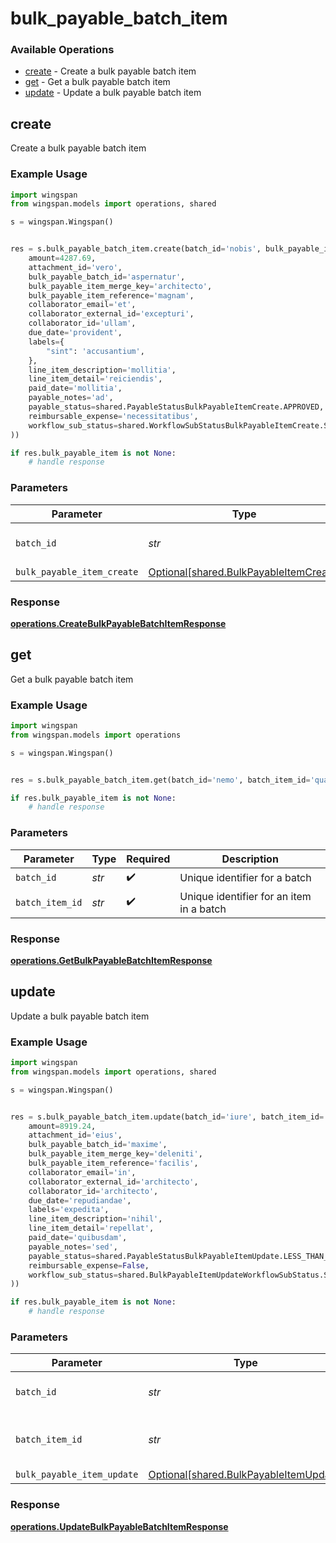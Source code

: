 # bulk_payable_batch_item

### Available Operations

* [create](#create) - Create a bulk payable batch item
* [get](#get) - Get a bulk payable batch item
* [update](#update) - Update a bulk payable batch item

## create

Create a bulk payable batch item

### Example Usage

```python
import wingspan
from wingspan.models import operations, shared

s = wingspan.Wingspan()


res = s.bulk_payable_batch_item.create(batch_id='nobis', bulk_payable_item_create=shared.BulkPayableItemCreate(
    amount=4287.69,
    attachment_id='vero',
    bulk_payable_batch_id='aspernatur',
    bulk_payable_item_merge_key='architecto',
    bulk_payable_item_reference='magnam',
    collaborator_email='et',
    collaborator_external_id='excepturi',
    collaborator_id='ullam',
    due_date='provident',
    labels={
        "sint": 'accusantium',
    },
    line_item_description='mollitia',
    line_item_detail='reiciendis',
    paid_date='mollitia',
    payable_notes='ad',
    payable_status=shared.PayableStatusBulkPayableItemCreate.APPROVED,
    reimbursable_expense='necessitatibus',
    workflow_sub_status=shared.WorkflowSubStatusBulkPayableItemCreate.SUBMITTED,
))

if res.bulk_payable_item is not None:
    # handle response
```

### Parameters

| Parameter                                                                              | Type                                                                                   | Required                                                                               | Description                                                                            |
| -------------------------------------------------------------------------------------- | -------------------------------------------------------------------------------------- | -------------------------------------------------------------------------------------- | -------------------------------------------------------------------------------------- |
| `batch_id`                                                                             | *str*                                                                                  | :heavy_check_mark:                                                                     | Unique identifier for a batch                                                          |
| `bulk_payable_item_create`                                                             | [Optional[shared.BulkPayableItemCreate]](../../models/shared/bulkpayableitemcreate.md) | :heavy_minus_sign:                                                                     | N/A                                                                                    |


### Response

**[operations.CreateBulkPayableBatchItemResponse](../../models/operations/createbulkpayablebatchitemresponse.md)**


## get

Get a bulk payable batch item

### Example Usage

```python
import wingspan
from wingspan.models import operations

s = wingspan.Wingspan()


res = s.bulk_payable_batch_item.get(batch_id='nemo', batch_item_id='quasi')

if res.bulk_payable_item is not None:
    # handle response
```

### Parameters

| Parameter                                | Type                                     | Required                                 | Description                              |
| ---------------------------------------- | ---------------------------------------- | ---------------------------------------- | ---------------------------------------- |
| `batch_id`                               | *str*                                    | :heavy_check_mark:                       | Unique identifier for a batch            |
| `batch_item_id`                          | *str*                                    | :heavy_check_mark:                       | Unique identifier for an item in a batch |


### Response

**[operations.GetBulkPayableBatchItemResponse](../../models/operations/getbulkpayablebatchitemresponse.md)**


## update

Update a bulk payable batch item

### Example Usage

```python
import wingspan
from wingspan.models import operations, shared

s = wingspan.Wingspan()


res = s.bulk_payable_batch_item.update(batch_id='iure', batch_item_id='doloribus', bulk_payable_item_update=shared.BulkPayableItemUpdate(
    amount=8919.24,
    attachment_id='eius',
    bulk_payable_batch_id='maxime',
    bulk_payable_item_merge_key='deleniti',
    bulk_payable_item_reference='facilis',
    collaborator_email='in',
    collaborator_external_id='architecto',
    collaborator_id='architecto',
    due_date='repudiandae',
    labels='expedita',
    line_item_description='nihil',
    line_item_detail='repellat',
    paid_date='quibusdam',
    payable_notes='sed',
    payable_status=shared.PayableStatusBulkPayableItemUpdate.LESS_THAN_NIL_GREATER_THAN_,
    reimbursable_expense=False,
    workflow_sub_status=shared.BulkPayableItemUpdateWorkflowSubStatus.SUBMITTED,
))

if res.bulk_payable_item is not None:
    # handle response
```

### Parameters

| Parameter                                                                              | Type                                                                                   | Required                                                                               | Description                                                                            |
| -------------------------------------------------------------------------------------- | -------------------------------------------------------------------------------------- | -------------------------------------------------------------------------------------- | -------------------------------------------------------------------------------------- |
| `batch_id`                                                                             | *str*                                                                                  | :heavy_check_mark:                                                                     | Unique identifier for a batch                                                          |
| `batch_item_id`                                                                        | *str*                                                                                  | :heavy_check_mark:                                                                     | Unique identifier for an item in a batch                                               |
| `bulk_payable_item_update`                                                             | [Optional[shared.BulkPayableItemUpdate]](../../models/shared/bulkpayableitemupdate.md) | :heavy_minus_sign:                                                                     | N/A                                                                                    |


### Response

**[operations.UpdateBulkPayableBatchItemResponse](../../models/operations/updatebulkpayablebatchitemresponse.md)**

